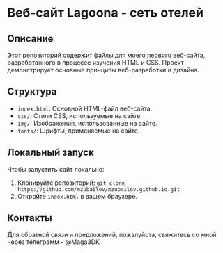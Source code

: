 # Веб-сайт Lagoona - сеть отелей

## Описание

Этот репозиторий содержит файлы для моего первого веб-сайта, разработанного в процессе изучения HTML и CSS. Проект демонстрирует основные принципы веб-разработки и дизайна.

## Структура

- `index.html`: Основной HTML-файл веб-сайта.
- `css/`: Стили CSS, используемые на сайте.
- `img/`: Изображения, использованные на сайте.
- `fonts/`: Шрифты, применяемые на сайте.

## Локальный запуск

Чтобы запустить сайт локально:
1. Клонируйте репозиторий: `git clone https://github.com/mzubailov/mzubailov.github.io.git`
2. Откройте `index.html` в вашем браузере.

## Контакты

Для обратной связи и предложений, пожалуйста, свяжитесь со мной через телеграмм - @Maga3DK

